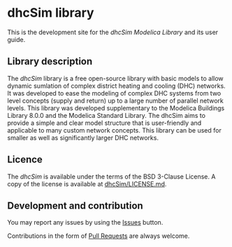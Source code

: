 # dhcSim library

This is the development site for the _dhcSim Modelica Library_ and its user guide.

## Library description 
The _dhcSim_ library is a free open-source library with basic models to allow dynamic sumlation of complex 
district heating and cooling (DHC) networks. It was developed to ease the modeling of complex DHC systems
from two level concepts (supply and return) up to a large number of parallel network levels. This
library was developed supplementary to the Modelica Buildings Library 8.0.0 and the Modelica Standard Library. 
The dhcSim aims to provide a simple and clear model structure that is user-friendly and applicable to many 
custom network concepts. This library can be used for smaller as well as significantly larger DHC networks.

## Licence 
The _dhcSim_ is available under the terms of the BSD 3-Clause License.
A copy of the license is available at [dhcSim/LICENSE.md](https://github.com/mabachmann/LICENSE.md).

## Development and contribution
You may report any issues by using the [Issues](https://github.com/mabachmann/dhcSim/issues) button.

Contributions in the form of [Pull Requests](https://github.com/mabachmann/dhcSim/pulls) are always welcome.


